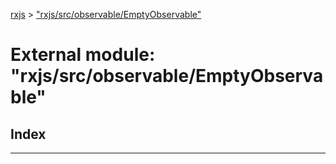 [rxjs](../README.md) > ["rxjs/src/observable/EmptyObservable"](../modules/_rxjs_src_observable_emptyobservable_.md)

# External module: "rxjs/src/observable/EmptyObservable"

## Index

---

